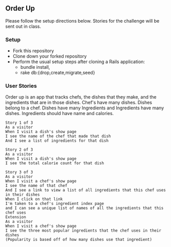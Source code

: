 ## Order Up
Please follow the setup directions below. Stories for the challenge will be sent out in class.

### Setup
- Fork this repository
- Clone down your forked repository
- Perform the usual setup steps after cloning a Rails application:
    - bundle install,
    - rake db:{drop,create,migrate,seed}


### User Stories
Order up is an app that tracks chefs, the dishes that they make, and the ingredients that are in those dishes. Chef's have many dishes. Dishes belong to a chef. Dishes have many Ingredients and Ingredients have many dishes. Ingredients should have name and calories.
```
Story 1 of 3
As a visitor
When I visit a dish's show page
I see the name of the chef that made that dish
And I see a list of ingredients for that dish
```

```
Story 2 of 3
As a visitor
When I visit a dish's show page
I see the total calorie count for that dish
```

```
Story 3 of 3
As a visitor
When I visit a chef's show page
I see the name of that chef
And I see a link to view a list of all ingredients that this chef uses in their dishes
When I click on that link
I'm taken to a chef's ingredient index page
and I can see a unique list of names of all the ingredients that this chef uses
Extension
As a visitor
When I visit a chef's show page
I see the three most popular ingredients that the chef uses in their dishes
(Popularity is based off of how many dishes use that ingredient)
```
